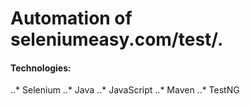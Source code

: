 # Automation of seleniumeasy.com/test/.

#### Technologies:
..* Selenium
..* Java
..* JavaScript
..* Maven
..* TestNG
